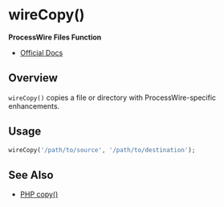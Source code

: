 # wireCopy()

**ProcessWire Files Function**

- [Official Docs](https://processwire.com/api/ref/wirecopy/)

## Overview

`wireCopy()` copies a file or directory with ProcessWire-specific enhancements.

## Usage

```php
wireCopy('/path/to/source', '/path/to/destination');
```

## See Also
- [PHP copy()](https://www.php.net/manual/en/function.copy.php)
